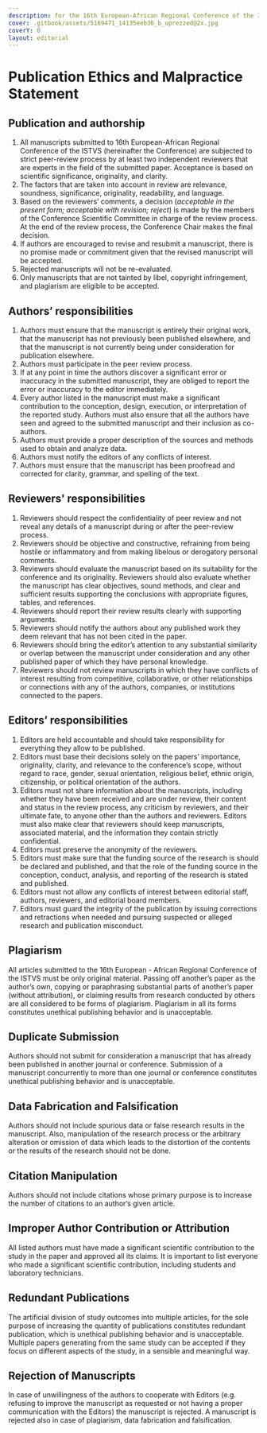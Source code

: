 ```yaml
---
description: for the 16th European-African Regional Conference of the ISTVS
cover: .gitbook/assets/5169471_14135eeb36_b_uprezzed@2x.jpg
coverY: 0
layout: editorial
---
```


# Publication Ethics and Malpractice Statement

## Publication and authorship

1. All manuscripts submitted to 16th European-African Regional Conference of the ISTVS (hereinafter the Conference) are subjected to strict peer-review process by at least two independent reviewers that are experts in the field of the submitted paper. Acceptance is based on scientific significance, originality, and clarity.
2. The factors that are taken into account in review are relevance, soundness, significance, originality, readability, and language.
3. Based on the reviewers’ comments, a decision (_acceptable in the present form; acceptable with revision; reject_) is made by the members of the Conference Scientific Committee in charge of the review process. At the end of the review process, the Conference Chair makes the final decision.
4. If authors are encouraged to revise and resubmit a manuscript, there is no promise made or commitment given that the revised manuscript will be accepted.
5. Rejected manuscripts will not be re-evaluated.
6. Only manuscripts that are not tainted by libel, copyright infringement, and plagiarism are eligible to be accepted.

## Authors’ responsibilities

1. Authors must ensure that the manuscript is entirely their original work, that the manuscript has not previously been published elsewhere, and that the manuscript is not currently being under consideration for publication elsewhere.
2. Authors must participate in the peer review process.
3. If at any point in time the authors discover a significant error or inaccuracy in the submitted manuscript, they are obliged to report the error or inaccuracy to the editor immediately.
4. Every author listed in the manuscript must make a significant contribution to the conception, design, execution, or interpretation of the reported study. Authors must also ensure that all the authors have seen and agreed to the submitted manuscript and their inclusion as co-authors.
5. Authors must provide a proper description of the sources and methods used to obtain and analyze data.
6. Authors must notify the editors of any conflicts of interest.
7. Authors must ensure that the manuscript has been proofread and corrected for clarity, grammar, and spelling of the text.

## Reviewers' responsibilities

1. Reviewers should respect the confidentiality of peer review and not reveal any details of a manuscript during or after the peer-review process.
2. Reviewers should be objective and constructive, refraining from being hostile or inflammatory and from making libelous or derogatory personal comments.
3. Reviewers should evaluate the manuscript based on its suitability for the conference and its originality. Reviewers should also evaluate whether the manuscript has clear objectives, sound methods, and clear and sufficient results supporting the conclusions with appropriate figures, tables, and references.
4. Reviewers should report their review results clearly with supporting arguments.
5. Reviewers should notify the authors about any published work they deem relevant that has not been cited in the paper.
6. Reviewers should bring the editor’s attention to any substantial similarity or overlap between the manuscript under consideration and any other published paper of which they have personal knowledge.
7. Reviewers should not review manuscripts in which they have conflicts of interest resulting from competitive, collaborative, or other relationships or connections with any of the authors, companies, or institutions connected to the papers.

## Editors’ responsibilities

1. Editors are held accountable and should take responsibility for everything they allow to be published.
2. Editors must base their decisions solely on the papers’ importance, originality, clarity, and relevance to the conference’s scope, without regard to race, gender, sexual orientation, religious belief, ethnic origin, citizenship, or political orientation of the authors.
3. Editors must not share information about the manuscripts, including whether they have been received and are under review, their content and status in the review process, any criticism by reviewers, and their ultimate fate, to anyone other than the authors and reviewers. Editors must also make clear that reviewers should keep manuscripts, associated material, and the information they contain strictly confidential.
4. Editors must preserve the anonymity of the reviewers.
5. Editors must make sure that the funding source of the research is should be declared and published, and that the role of the funding source in the conception, conduct, analysis, and reporting of the research is stated and published.
6. Editors must not allow any conflicts of interest between editorial staff, authors, reviewers, and editorial board members.
7. Editors must guard the integrity of the publication by issuing corrections and retractions when needed and pursuing suspected or alleged research and publication misconduct.

## Plagiarism

All articles submitted to the 16th European - African Regional Conference of the ISTVS must be only original material. Passing off another’s paper as the author’s own, copying or paraphrasing substantial parts of another’s paper (without attribution), or claiming results from research conducted by others are all considered to be forms of plagiarism. Plagiarism in all its forms constitutes unethical publishing behavior and is unacceptable.

## Duplicate Submission

Authors should not submit for consideration a manuscript that has already been published in another journal or conference. Submission of a manuscript concurrently to more than one journal or conference constitutes unethical publishing behavior and is unacceptable.

## Data Fabrication and Falsification

Authors should not include spurious data or false research results in the manuscript. Also, manipulation of the research process or the arbitrary alteration or omission of data which leads to the distortion of the contents or the results of the research should not be done.

## Citation Manipulation

Authors should not include citations whose primary purpose is to increase the number of citations to an author’s given article.

## Improper Author Contribution or Attribution

All listed authors must have made a significant scientific contribution to the study in the paper and approved all its claims. It is important to list everyone who made a significant scientific contribution, including students and laboratory technicians.

## Redundant Publications

The artificial division of study outcomes into multiple articles, for the sole purpose of increasing the quantity of publications constitutes redundant publication, which is unethical publishing behavior and is unacceptable. Multiple papers generating from the same study can be accepted if they focus on different aspects of the study, in a sensible and meaningful way.

## Rejection of Manuscripts

In case of unwillingness of the authors to cooperate with Editors (e.g. refusing to improve the manuscript as requested or not having a proper communication with the Editors) the manuscript is rejected. A manuscript is rejected also in case of plagiarism, data fabrication and falsification.

